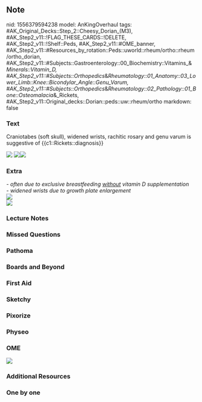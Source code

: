 ## Note
nid: 1556379594238
model: AnKingOverhaul
tags: #AK_Original_Decks::Step_2::Cheesy_Dorian_(M3), #AK_Step2_v11::!FLAG_THESE_CARDS::!DELETE, #AK_Step2_v11::!Shelf::Peds, #AK_Step2_v11::#OME_banner, #AK_Step2_v11::#Resources_by_rotation::Peds::uworld::rheum/ortho::rheum/ortho_dorian, #AK_Step2_v11::#Subjects::Gastroenterology::00_Biochemistry::Vitamins_&_Minerals::Vitamin_D, #AK_Step2_v11::#Subjects::Orthopedics_&_Rheumatology::01_Anatomy::03_Lower_Limb::Knee::Bicondylar_Angle::Genu_Varum, #AK_Step2_v11::#Subjects::Orthopedics_&_Rheumatology::02_Pathology::01_Bone::Osteomalacia_&_Rickets, #AK_Step2_v11::Original_decks::Dorian::peds::uw::rheum/ortho
markdown: false

### Text
Craniotabes (soft skull), widened wrists, rachitic rosary and genu
varum is suggestive of {{c1::Rickets::diagnosis}}
<div>
  <i><img src="paste-1709109220999169.jpg"></i> <img src=
  "paste-2040109465603.jpg"><i><img src=
  "paste-3378167871963137.jpg"></i>
</div>

### Extra
<div>
  <i>- often due to exclusive breastfeeding <u>without</u> vitamin
  D supplementation</i>
</div>
<div>
  <i>- widened wrists due to growth plate enlargement</i>
</div>
<div>
  <i><img src="paste-78593606549983.jpg"></i>
</div>
<div>
  <i><img src="paste-3375955963805697.jpg"></i>
</div>

### Lecture Notes


### Missed Questions


### Pathoma


### Boards and Beyond


### First Aid


### Sketchy


### Pixorize


### Physeo


### OME
<div class="ome-widget">
  <a href="https://onlinemeded.org?ref=anki"><img src=
  "_OME_AnkiFlashcards_General_7.png"></a>
</div>

### Additional Resources


### One by one


